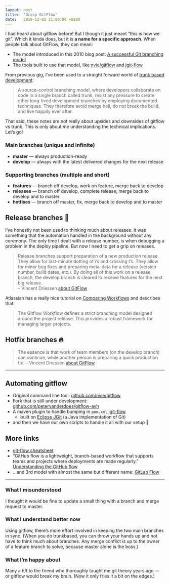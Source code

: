 ```yaml
---
layout: post
title:  "Grasp GitFlow"
date:   2019-12-02 21:00:00 +0200
---
```


I had heard about gitflow before! But I though it just meant “this is how we git”. Which it kinda does, but it is **a name for a specific approach**. When people talk about GitFlow, they can mean:
* The model introduced in this 2010 blog post: [A successful Git branching model](https://nvie.com/posts/a-successful-git-branching-model/)
* The tools built to use that model, like [nvie/gitflow](https://github.com/nvie/gitflow) and [jgit-flow](https://bitbucket.org/atlassian/jgit-flow/src/develop/)

From previous gig, I’ve been used to a straight forward world of [trunk based development](https://trunkbaseddevelopment.com/):

> A source-control branching model, where developers collaborate on code in a single branch called trunk, resist any pressure to create other long-lived development branches by employing documented techniques. They therefore avoid merge hell, do not break the build, and live happily ever after.

That said, these notes are not really about upsides and downsides of gitflow vs trunk. This is only about _me_ understanding the technical implications. Let’s go!

### Main branches (unique and infinite)
* **master** — always production-ready
* **develop** — always with the latest delivered changes for the next release

### Supporting branches (multiple and short)
* **features** — branch off develop, work on feature, merge back to develop
* **releases** — branch off develop, complete release, merge back to develop and to master
* **hotfixes** — branch off master, fix, merge back to develop and to master

## Release branches 🚀

I’ve honestly not been used to thinking much about releases. It was something that the automation handled in the background without any ceremony. The only time I dealt with a release number, is when debugging a problem in the deploy pipeline. But now I need to get a grip on releases.

> Release branches support preparation of a new production release. They allow for last-minute dotting of i’s and crossing t’s. They allow for minor bug fixes and preparing meta-data for a release (version number, build dates, etc.). By doing all of this work on a release branch, the develop branch is cleared to receive features for the next big release. <br>– Vincent Driessen [about GitFlow](https://nvie.com/posts/a-successful-git-branching-model/)

Atlassian has a really nice tutorial on [Comparing Workflows](https://www.atlassian.com/git/tutorials/comparing-workflows) and describes that:

> The Gitflow Workflow defines a strict branching model designed around the project release. This provides a robust framework for managing larger projects.

## Hotfix branches 🔥

> The essence is that work of team members (on the develop branch) can continue, while another person is preparing a quick production fix. – Vincent Driessen [about GitFlow](https://nvie.com/posts/a-successful-git-branching-model/)

---


## Automating gitflow

* Original command line tool: [github.com/nvie/gitflow](https://github.com/nvie/gitflow)
* Fork that is still under development: [github.com/petervanderdoes/gitflow-avh](https://github.com/petervanderdoes/gitflow-avh)
* A maven plugin to handle bumping in `pom.xml` [jgit-flow](https://bitbucket.org/atlassian/jgit-flow/src/develop/)
  * built on [Eclipse JGit](https://www.eclipse.org/jgit/) (a Java implementation of Git)
* and then we have our own scripts to handle it all with our setup 🤖


## More links

* [git-flow cheatsheet](https://danielkummer.github.io/git-flow-cheatsheet/)
* “GitHub flow is a lightweight, branch-based workflow that supports teams and projects where deployments are made regularly.” [Understanding the GitHub flow](https://guides.github.com/introduction/flow/index.html)
* …and 3rd model with almost the same but different name: [GitLab Flow](https://docs.gitlab.com/ee/topics/gitlab_flow.html)

---

### What I misunderstood
I thought it would be fine to update a small thing with a branch and merge request to master.

### What I understand better now
Using gitflow, there’s more effort involved in keeping the two main branches in sync. (When you do trunkbased, you can throw your hands up and not have to think much about branches. Any merge conflict is up to the owner of a feature branch to solve, because master alone is the boss.)

### What I’m happy about
Many a h/t to the friend who thoroughly taught me git theory years ago — or gitflow would break my brain. (Now it only fries it a bit on the edges.)
